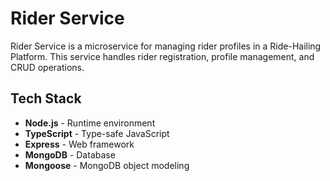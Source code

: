 # Rider Service

Rider Service is a microservice for managing rider profiles in a Ride-Hailing Platform. This service handles rider registration, profile management, and CRUD operations.

## Tech Stack

- **Node.js** - Runtime environment
- **TypeScript** - Type-safe JavaScript
- **Express** - Web framework
- **MongoDB** - Database
- **Mongoose** - MongoDB object modeling
